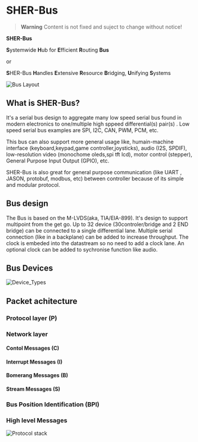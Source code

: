 # SHER-Bus
> **Warning**
> Content is not fixed and suject to change without notice!


**SHER-Bus**

**S**ystemwide **H**ub for **E**fficient **R**outing **Bus** 

or

**S**HER-Bus **H**andles **E**xtensive **R**esource **B**ridging, **U**nifying **S**ystems

![Bus Layout](https://github.com/cdg66/SHER-BUS_figures/blob/main/BUS_layout.svg)

## What is SHER-Bus?

 It's a serial bus design to aggregate many low speed serial bus found in modern electronics to one/multiple high sppeed differential(s) pair(s) .
Low speed serial bus examples are SPI, I2C, CAN, PWM, PCM, etc.
 
 This bus can also support more general usage like, humain-machine interface (keyboard,keypad,game controller,joysticks), audio (I2S, SPDIF), low-resolution video (monochome oleds,spi tft lcd), motor control (stepper), General Purpose Input Output (GPIO), etc.
 
SHER-Bus is also great for general purpose communication (like UART , JASON, protobuf, modbus, etc) between controller because of its simple and modular protocol.

## Bus design

The Bus is based on the M-LVDS(aka, TIA/EIA-899). It's design to support multipoint from the get go. Up to 32 device (30controler/bridge and 2 END bridge) can be connected to a single differential lane. Multiple serial connection (like in a backplane) can be added to increase throughput. The clock is embeded into the datastream so no need to add a clock lane. An optional clock can be added to sychronise function like audio.

## Bus Devices

![Device_Types](https://github.com/cdg66/SHER-BUS_figures/blob/main/Controller_Bridge.svg)

## Packet achitecture

### Protocol layer (P)

### Network layer

#### Contol Messages (C)

#### Interrupt Messages (I)

#### Bomerang Messages (B)

#### Stream Messages (S)

### Bus Position Identification (BPI)

### High level Messages

![Protocol stack](https://github.com/cdg66/SHER-BUS_figures/blob/main/Protocol_stack.svg)


